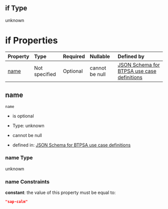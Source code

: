 ## if Type

unknown

# if Properties

| Property      | Type          | Required | Nullable       | Defined by                                                                                                                                                                                                          |
| :------------ | :------------ | :------- | :------------- | :------------------------------------------------------------------------------------------------------------------------------------------------------------------------------------------------------------------ |
| [name](#name) | Not specified | Optional | cannot be null | [JSON Schema for BTPSA use case definitions](btpsa-usecase-properties-services-items-allof-1-then-allof-109-if-properties-name.md "undefined#/properties/services/items/allOf/1/then/allOf/109/if/properties/name") |

## name



`name`

*   is optional

*   Type: unknown

*   cannot be null

*   defined in: [JSON Schema for BTPSA use case definitions](btpsa-usecase-properties-services-items-allof-1-then-allof-109-if-properties-name.md "undefined#/properties/services/items/allOf/1/then/allOf/109/if/properties/name")

### name Type

unknown

### name Constraints

**constant**: the value of this property must be equal to:

```json
"sap-calm"
```
